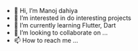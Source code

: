 - 👋 Hi, I’m Manoj dahiya
- 👀 I’m interested in do interesting projects
- 🌱 I’m currently learning Flutter, Dart
- 💞️ I’m looking to collaborate on ...
- 📫 How to reach me ...

<!---
Manojdaiya1992/Manojdaiya1992 is a ✨ special ✨ repository because its `README.md` (this file) appears on your GitHub profile.
You can click the Preview link to take a look at your changes.
--->
